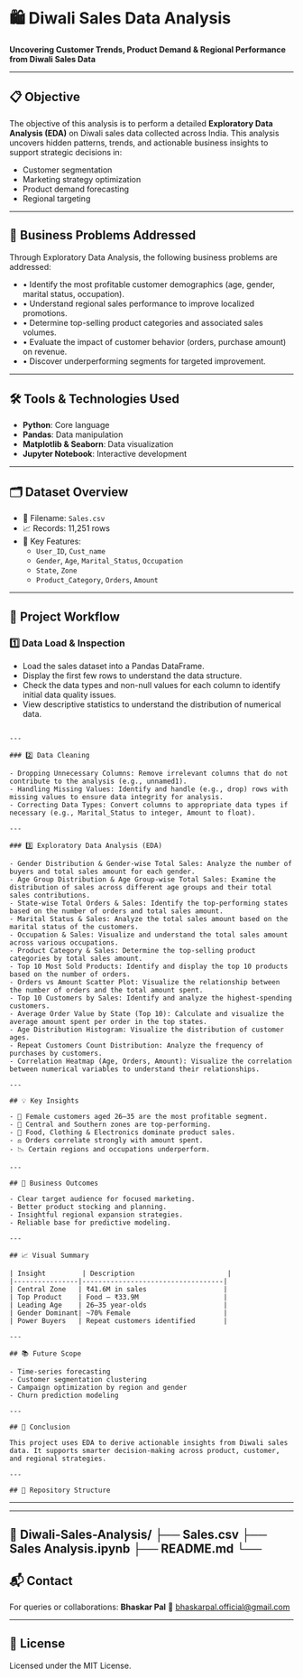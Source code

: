 # 🛍️ Diwali Sales Data Analysis

**Uncovering Customer Trends, Product Demand & Regional Performance from Diwali Sales Data**

---

## 📋 Objective

The objective of this analysis is to perform a detailed **Exploratory Data Analysis (EDA)** on Diwali sales data collected across India. This analysis uncovers hidden patterns, trends, and actionable business insights to support strategic decisions in:

- Customer segmentation
- Marketing strategy optimization
- Product demand forecasting
- Regional targeting

---

## 🧩 Business Problems Addressed

Through Exploratory Data Analysis, the following business problems are addressed:

- • Identify the most profitable customer demographics (age, gender, marital status, occupation).
- • Understand regional sales performance to improve localized promotions.
- • Determine top-selling product categories and associated sales volumes.
- • Evaluate the impact of customer behavior (orders, purchase amount) on revenue.
- • Discover underperforming segments for targeted improvement.

---

## 🛠️ Tools & Technologies Used

- **Python**: Core language
- **Pandas**: Data manipulation
- **Matplotlib & Seaborn**: Data visualization
- **Jupyter Notebook**: Interactive development

---

## 🗂️ Dataset Overview

- 📄 Filename: `Sales.csv`
- 📈 Records: 11,251 rows
- 🔢 Key Features:
  - `User_ID`, `Cust_name`
  - `Gender`, `Age`, `Marital_Status`, `Occupation`
  - `State`, `Zone`
  - `Product_Category`, `Orders`, `Amount`

---

## 🔄 Project Workflow

### 1️⃣ Data Load & Inspection

- Load the sales dataset into a Pandas DataFrame.
- Display the first few rows to understand the data structure.
- Check the data types and non-null values for each column to identify initial data quality issues.
- View descriptive statistics to understand the distribution of numerical data.

```

---

### 2️⃣ Data Cleaning

- Dropping Unnecessary Columns: Remove irrelevant columns that do not contribute to the analysis (e.g., unnamed1).
- Handling Missing Values: Identify and handle (e.g., drop) rows with missing values to ensure data integrity for analysis.
- Correcting Data Types: Convert columns to appropriate data types if necessary (e.g., Marital_Status to integer, Amount to float).

---

### 3️⃣ Exploratory Data Analysis (EDA)

- Gender Distribution & Gender-wise Total Sales: Analyze the number of buyers and total sales amount for each gender.
- Age Group Distribution & Age Group-wise Total Sales: Examine the distribution of sales across different age groups and their total sales contributions.
- State-wise Total Orders & Sales: Identify the top-performing states based on the number of orders and total sales amount.
- Marital Status & Sales: Analyze the total sales amount based on the marital status of the customers.
- Occupation & Sales: Visualize and understand the total sales amount across various occupations.
- Product Category & Sales: Determine the top-selling product categories by total sales amount.
- Top 10 Most Sold Products: Identify and display the top 10 products based on the number of orders.
- Orders vs Amount Scatter Plot: Visualize the relationship between the number of orders and the total amount spent.
- Top 10 Customers by Sales: Identify and analyze the highest-spending customers.
- Average Order Value by State (Top 10): Calculate and visualize the average amount spent per order in the top states.
- Age Distribution Histogram: Visualize the distribution of customer ages.
- Repeat Customers Count Distribution: Analyze the frequency of purchases by customers.
- Correlation Heatmap (Age, Orders, Amount): Visualize the correlation between numerical variables to understand their relationships.

---

## 💡 Key Insights

- 🎯 Female customers aged 26–35 are the most profitable segment.
- 🥇 Central and Southern zones are top-performing.
- 🛒 Food, Clothing & Electronics dominate product sales.
- ⚖️ Orders correlate strongly with amount spent.
- 📉 Certain regions and occupations underperform.

---

## 🧾 Business Outcomes

- Clear target audience for focused marketing.
- Better product stocking and planning.
- Insightful regional expansion strategies.
- Reliable base for predictive modeling.

---

## 📈 Visual Summary

| Insight         | Description                       |
|----------------|-----------------------------------|
| Central Zone   | ₹41.6M in sales                   |
| Top Product    | Food – ₹33.9M                     |
| Leading Age    | 26–35 year-olds                   |
| Gender Dominant| ~70% Female                       |
| Power Buyers   | Repeat customers identified       |

---

## 📚 Future Scope

- Time-series forecasting
- Customer segmentation clustering
- Campaign optimization by region and gender
- Churn prediction modeling

---

## 🏁 Conclusion

This project uses EDA to derive actionable insights from Diwali sales data. It supports smarter decision-making across product, customer, and regional strategies.

---

## 📂 Repository Structure

```
---
---
📁 Diwali-Sales-Analysis/
├── Sales.csv
├── Sales Analysis.ipynb
├── README.md
└── 
---
## 📬 Contact

For queries or collaborations:
**Bhaskar Pal**
📧 [bhaskarpal.official@gmail.com](mailto:bhaskarpal.official@gmail.com)

---

## 📜 License

Licensed under the MIT License.
